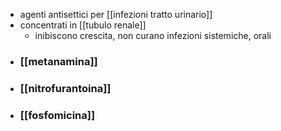 - agenti antisettici per [[infezioni tratto urinario]]
- concentrati in [[tubulo renale]]
	- inibiscono crescita, non curano infezioni sistemiche, orali
- ### [[metanamina]]
- ### [[nitrofurantoina]]
- ### [[fosfomicina]]